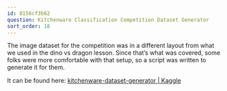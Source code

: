 ```yaml
---
id: 0156cf3b62
question: Kitchenware Classification Competition Dataset Generator
sort_order: 18
---
```


The image dataset for the competition was in a different layout from what we used in the dino vs dragon lesson. Since that’s what was covered, some folks were more comfortable with that setup, so a script was written to generate it for them.

It can be found here: [kitchenware-dataset-generator | Kaggle](https://www.kaggle.com/code/clamytoe/kitchenware-dataset-generator)